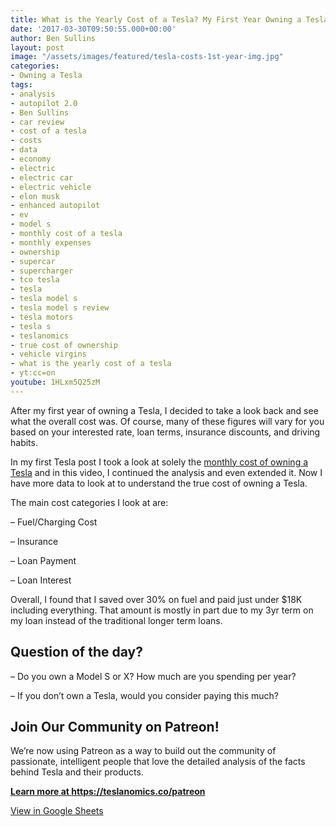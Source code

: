 ```yaml
---
title: What is the Yearly Cost of a Tesla? My First Year Owning a Tesla Cost Breakdown
date: '2017-03-30T09:50:55.000+00:00'
author: Ben Sullins
layout: post
image: "/assets/images/featured/tesla-costs-1st-year-img.jpg"
categories:
- Owning a Tesla
tags:
- analysis
- autopilot 2.0
- Ben Sullins
- car review
- cost of a tesla
- costs
- data
- economy
- electric
- electric car
- electric vehicle
- elon musk
- enhanced autopilot
- ev
- model s
- monthly cost of a tesla
- monthly expenses
- ownership
- supercar
- supercharger
- tco tesla
- tesla
- tesla model s
- tesla model s review
- tesla motors
- tesla s
- teslanomics
- true cost of ownership
- vehicle virgins
- what is the yearly cost of a tesla
- yt:cc=on
youtube: 1HLxm5Q25zM
---
```

After my first year of owning a Tesla, I decided to take a look back and see what the overall cost was. Of course, many of these figures will vary for you based on your interested rate, loan terms, insurance discounts, and driving habits.

In my first Tesla post I took a look at solely the <a href="https://www.youtube.com/watch?v=bNKVb_KMh7g" target="_blank">monthly cost of owning a Tesla</a> and in this video, I continued the analysis and even extended it. Now I have more data to look at to understand the true cost of owning a Tesla.

The main cost categories I look at are:

&#8211; Fuel/Charging Cost

&#8211; Insurance

&#8211; Loan Payment

&#8211; Loan Interest

Overall, I found that I saved over 30% on fuel and paid just under $18K including everything. That amount is mostly in part due to my 3yr term on my loan instead of the traditional longer term loans.

## Question of the day?

&#8211; Do you own a Model S or X? How much are you spending per year?

&#8211; If you don&#8217;t own a Tesla, would you consider paying this much?

## Join Our Community on Patreon!

We&#8217;re now using Patreon as a way to build out the community of passionate, intelligent people that love the detailed analysis of the facts behind Tesla and their products.

**<a href="https://teslanomics.co/patreon" target="_blank">Learn more at https://teslanomics.co/patreon</a>**



<a href="https://docs.google.com/spreadsheets/d/11Hp3ja0zYj4jGUjGJALiVZ-EiFdLQ2gPNCgRK9rdslk/edit?usp=sharing" target="_blank">View in Google Sheets</a>
